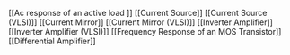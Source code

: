 [[Ac response of an active load ]]
[[Current Source]]
[[Current Source (VLSI)]]
[[Current Mirror]]
[[Current Mirror (VLSI)]]
[[Inverter Amplifier]]
[[Inverter Amplifier (VLSI)]]
[[Frequency Response of an MOS Transistor]]
[[Differential Amplifier]]
